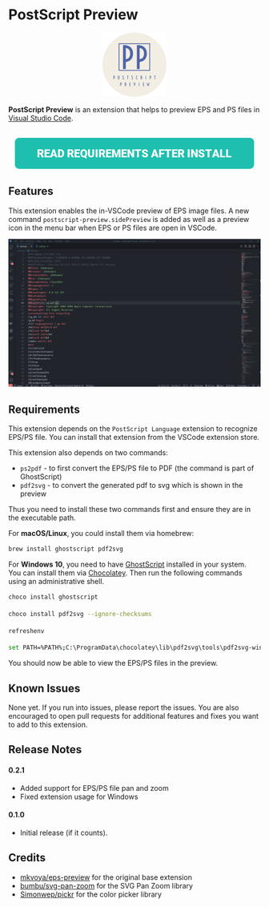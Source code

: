 # PostScript Preview


<p align="center">
    <img src="https://github.com/ahnafnafee/PostScript-Preview/raw/master/images/logo.png" alt="Logo"  width="128px" height="auto" />
</p>


**PostScript Preview** is an extension that helps to preview EPS and PS files in [Visual Studio Code](https://code.visualstudio.com/).

<p align="center">
    <br/>
    <a title="READ REQUIREMENTS AFTER INSTALL" href="#requirements"><img src="https://github.com/ahnafnafee/PostScript-Preview/raw/master/docs/images/req-btn.png" alt="Read Requirements After Install"></a>
</p>



## Features

This extension enables the in-VSCode preview of EPS image files.
A new command `postscript-preview.sidePreview` is added as well as a preview icon in the menu bar when EPS or PS files are open in VSCode.

<img src="https://github.com/ahnafnafee/PostScript-Preview/raw/master/demo/postscript-preview-demo.gif" alt="demo" style="zoom:50%;" />



## Requirements

This extension depends on the `PostScript Language` extension to recognize EPS/PS file.
You can install that extension from the VSCode extension store.

This extension also depends on two commands:

- `ps2pdf` - to first convert the EPS/PS file to PDF (the command is part of GhostScript)
- `pdf2svg` - to convert the generated pdf to svg which is shown in the preview

Thus you need to install these two commands first and ensure they are in the executable path.

For **macOS/Linux**, you could install them via homebrew:

```sh
brew install ghostscript pdf2svg
```



For **Windows 10**, you need to have [GhostScript](https://www.ghostscript.com/download/gsdnld.html) installed in your system.  You can install  them via [Chocolatey](https://chocolatey.org/install). Then run the following commands using an administrative shell.

```bash
choco install ghostscript

choco install pdf2svg --ignore-checksums

refreshenv

set PATH=%PATH%;C:\ProgramData\chocolatey\lib\pdf2svg\tools\pdf2svg-windows-master\dist-64bits
```


You should now be able to view the EPS/PS files in the preview.



## Known Issues

None yet. If you run into issues, please report the issues. You are also encouraged to open pull requests for additional features and fixes you want to add to this extension.



## Release Notes

#### 0.2.1

- Added support for EPS/PS file pan and zoom
- Fixed extension usage for Windows

#### 0.1.0

- Initial release (if it counts).



## Credits

- [mkvoya/eps-preview](https://github.com/mkvoya/eps-preview) for the original base extension
- [bumbu/svg-pan-zoom](https://github.com/bumbu/svg-pan-zoom) for the SVG Pan Zoom library
- [Simonwep/pickr](https://github.com/Simonwep/pickr) for the color picker library
